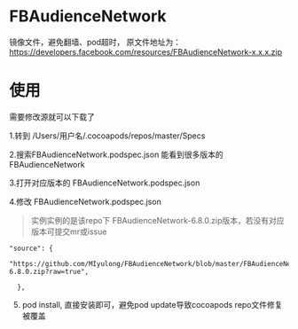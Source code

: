 # FBAudienceNetwork
镜像文件，避免翻墙、pod超时， 原文件地址为：https://developers.facebook.com/resources/FBAudienceNetwork-x.x.x.zip

# 使用
需要修改源就可以下载了

1.转到 /Users/用户名/.cocoapods/repos/master/Specs

2.搜索FBAudienceNetwork.podspec.json 能看到很多版本的 FBAudienceNetwork 

3.打开对应版本的 FBAudienceNetwork.podspec.json 

4.修改 FBAudienceNetwork.podspec.json
> 实例实例的是该repo下 FBAudienceNetwork-6.8.0.zip版本，若没有对应版本可提交mr或issue

```
"source": {
    "https://github.com/MIyulong/FBAudienceNetwork/blob/master/FBAudienceNetwork-6.8.0.zip?raw=true",
    
  },
```
5. pod install, 直接安装即可，避免pod update导致cocoapods repo文件修复被覆盖
